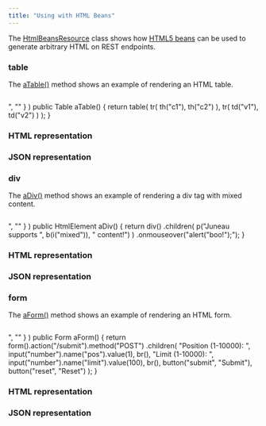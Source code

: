 ```yaml
---
title: "Using with HTML Beans"
---
```


The [HtmlBeansResource](../apidocs/org/apache/juneau/examples/rest/HtmlBeansResource.html) class shows how [HTML5 beans](../apidocs/org/apache/juneau/dto/html5.html) can be
used to generate arbitrary HTML on REST endpoints.
### table

The [aTable()](../apidocs/org/apache/juneau/examples/rest/HtmlBeansResource.html#aTable()) method shows an example
of rendering an HTML table.

```java

```
",
""
\}
)
public Table aTable() \{
return table(
tr(
th("c1"),
th("c2")
),
tr(
td("v1"),
td("v2")
)
);
\}
### HTML representation
### JSON representation
### div

The [aDiv()](../apidocs/org/apache/juneau/examples/rest/HtmlBeansResource.html#aDiv()) method shows an example
of rendering a div tag with mixed content.

```java

```
",
""
\}
)
public HtmlElement aDiv() \{
return div()
.children(
p("Juneau supports ", b(i("mixed")), " content!")
)
.onmouseover("alert(\"boo!\");");
\}
### HTML representation
### JSON representation
### form

The [aForm()](../apidocs/org/apache/juneau/examples/rest/HtmlBeansResource.html#aForm()) method shows an example
of rendering an HTML form.

```java

```
",
""
\}
)
public Form aForm() \{
return form().action("/submit").method("POST")
.children(
"Position (1-10000): ", input("number").name("pos").value(1), br(),
"Limit (1-10000): ", input("number").name("limit").value(100), br(),
button("submit", "Submit"),
button("reset", "Reset")
);
\}
### HTML representation
### JSON representation
